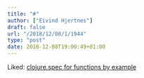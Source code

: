 ```yaml
---
title: "#"
author: ["Eivind Hjertnes"]
draft: false
url: "/2018/12/08/1/1944"
type: "post"
date: 2018-12-08T19:00:49+01:00
---
```


Liked: [clojure.spec
for functions by example](https://blog.taylorwood.io/2017/10/15/fspec.html)
